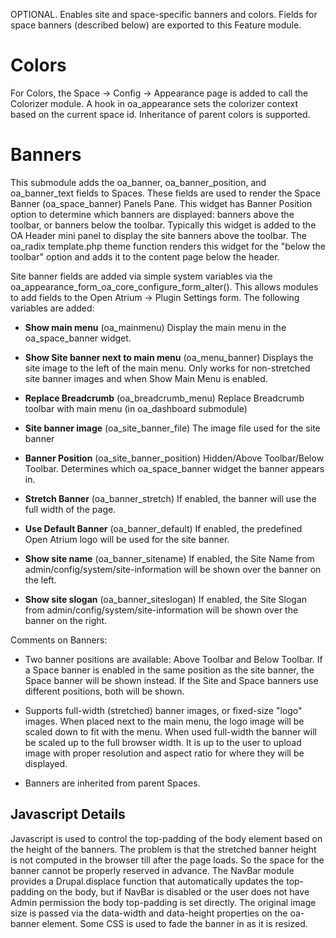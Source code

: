 OPTIONAL. Enables site and space-specific banners and colors.
Fields for space banners (described below) are exported to this Feature module.

Colors
======

For Colors, the Space -> Config -> Appearance page is added to call the
Colorizer module.  A hook in oa_appearance sets the colorizer context based on
the current space id.  Inheritance of parent colors is supported.


Banners
=======

This submodule adds the oa_banner, oa_banner_position, and oa_banner_text fields
to Spaces.  These fields are used to render the Space Banner (oa_space_banner)
Panels Pane.  This widget has Banner Position option to determine which banners
are displayed:  banners above the toolbar, or banners below the toolbar.
Typically this widget is added to the OA Header mini panel to display the site
banners above the toolbar.  The oa_radix template.php theme function renders
this widget for the "below the toolbar" option and adds it to the content page
below the header.

Site banner fields are added via simple system variables via the
oa_appearance_form_oa_core_configure_form_alter().  This allows modules to add
fields to the Open Atrium -> Plugin Settings form.  The following variables are
added:

- **Show main menu** (oa_mainmenu)
  Display the main menu in the oa_space_banner widget.

- **Show Site banner next to main menu** (oa_menu_banner)
  Displays the site image to the left of the main menu.  Only works for
  non-stretched site banner images and when Show Main Menu is enabled.

- **Replace Breadcrumb** (oa_breadcrumb_menu)
  Replace Breadcrumb toolbar with main menu (in oa_dashboard submodule)

- **Site banner image** (oa_site_banner_file)
  The image file used for the site banner

- **Banner Position** (oa_site_banner_position)
  Hidden/Above Toolbar/Below Toolbar.  Determines which oa_space_banner widget
  the banner appears in.

- **Stretch Banner** (oa_banner_stretch)
  If enabled, the banner will use the full width of the page.

- **Use Default Banner** (oa_banner_default)
  If enabled, the predefined Open Atrium logo will be used for the site banner.

- **Show site name** (oa_banner_sitename)
  If enabled, the Site Name from admin/config/system/site-information will be
  shown over the banner on the left.

- **Show site slogan** (oa_banner_siteslogan)
  If enabled, the Site Slogan from admin/config/system/site-information will be
  shown over the banner on the right.

Comments on Banners:

- Two banner positions are available: Above Toolbar and Below Toolbar.  If a Space
  banner is enabled in the same position as the site banner, the Space banner will
  be shown instead.  If the Site and Space banners use different positions, both
  will be shown.

- Supports full-width (stretched) banner images, or fixed-size "logo" images.
  When placed next to the main menu, the logo image will be scaled down to fit
  with the menu.  When used full-width the banner will be scaled up to the full
  browser width.  It is up to the user to upload image with proper resolution and
  aspect ratio for where they will be displayed.

- Banners are inherited from parent Spaces.

Javascript Details
------------------

Javascript is used to control the top-padding of the body element based on the
height of the banners.  The problem is that the stretched banner height is not
computed in the browser till after the page loads.  So the space for the banner
cannot be properly reserved in advance.  The NavBar module provides a
Drupal.displace function that automatically updates the top-padding on the body,
but if NavBar is disabled or the user does not have Admin permission the body
top-padding is set directly.  The original image size is passed via the
data-width and data-height properties on the oa-banner element.  Some CSS is
used to fade the banner in as it is resized.
